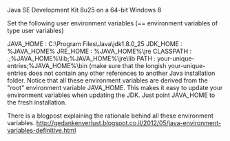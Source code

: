 Java SE Development Kit 8u25 on a 64-bit Windows 8

Set the following user environment variables (== environment variables of type user variables)

JAVA_HOME : C:\Program Files\Java\jdk1.8.0_25
JDK_HOME : %JAVA_HOME%
JRE_HOME : %JAVA_HOME%\jre
CLASSPATH : .;%JAVA_HOME%\lib;%JAVA_HOME%\jre\lib
PATH : your-unique-entries;%JAVA_HOME%\bin (make sure that the longish your-unique-entries does not contain any other references to another Java installation folder.
Notice that all these environment variables are derived from the "root" environment variable JAVA_HOME. This makes it easy to update your environment variables when updating the JDK. Just point JAVA_HOME to the fresh installation.

There is a blogpost explaining the rationale behind all these environment variables. http://gedankenverlust.blogspot.co.il/2012/05/java-environment-variables-definitive.html

